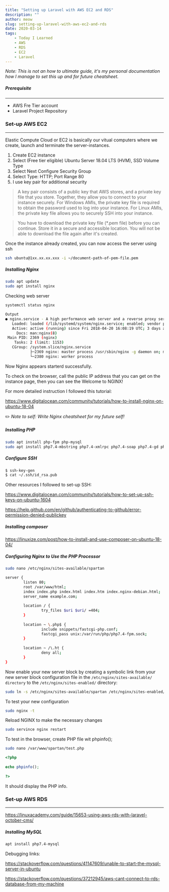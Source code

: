 ```yaml
---
title: "Setting up Laravel with AWS EC2 and RDS"
description: ""
author: meow
slug: setting-up-laravel-with-aws-ec2-and-rds
date: 2020-03-14
tags:
    - Today I Learned
    - AWS
    - RDS
    - EC2
    - Laravel
---
```


*Note: This is not an how to ultimate guide, it's my personal documentation how I manage to set this up and for future cheatsheet.*

##### Prerequisite
---
- AWS Fre Tier account
- Laravel Project Repository
 
### Set-up AWS EC2
---
Elastic Compute Cloud or EC2 is basically our vitual computers where we create, launch and terminate the server-instances.

1. Create EC2 instance
2. Select (Free tier eligible) Ubuntu Server 18.04 LTS (HVM), SSD Volume Type
3. Select Next Configure Security Group
4. Select Type: HTTP; Port Range 80
5. I use key pair for additional security
 

> A key pair consists of a public key that AWS stores, and a private key file that you store. Together, they allow you to connect to your instance securely. For Windows AMIs, the private key file is required to obtain the password used to log into your instance. For Linux AMIs, the private key file allows you to securely SSH into your instance.

<!-- -->

> You have to download the private key file (*.pem file) before you can continue. Store it in a secure and accessible location. You will not be able to download the file again after it's created.

Once the instance already created, you can now access the server using ssh

```bash
ssh ubuntu@1xx.xx.xx.xxx -i ~/document-path-of-pem-file.pem
```

##### Installing Nginx
```bash
sudo apt update
sudo apt install nginx
```

Checking web server
```bash
systemctl status nginx
```
```bash
Output
● nginx.service - A high performance web server and a reverse proxy server
   Loaded: loaded (/lib/systemd/system/nginx.service; enabled; vendor preset: enabled)
   Active: active (running) since Fri 2018-04-20 16:08:19 UTC; 3 days ago
     Docs: man:nginx(8)
 Main PID: 2369 (nginx)
    Tasks: 2 (limit: 1153)
   CGroup: /system.slice/nginx.service
           ├─2369 nginx: master process /usr/sbin/nginx -g daemon on; master_process on;
           └─2380 nginx: worker process
 ```

Now Nginx appears starterd successfully.

To check on the browser, call the public IP address that you can get on the instance page, then you can see the Welcome to NGINX!

For more detailed instruction I followed this tutorial:

https://www.digitalocean.com/community/tutorials/how-to-install-nginx-on-ubuntu-18-04

✏️ *Note to self: Write Nginx cheatsheet for my future self!*

##### Installing PHP
```bash
sudo apt install php-fpm php-mysql
sudo apt install php7.4-mbstring php7.4-xmlrpc php7.4-soap php7.4-gd php7.4-xml php7.4-cli php7.4-zip
```

##### Configure SSH
```bash
$ ssh-key-gen
$ cat ~/.ssh/id_rsa.pub
```

Other resources I followed to set-up SSH:

https://www.digitalocean.com/community/tutorials/how-to-set-up-ssh-keys-on-ubuntu-1604

https://help.github.com/en/github/authenticating-to-github/error-permission-denied-publickey

 

##### Installing composer
https://linuxize.com/post/how-to-install-and-use-composer-on-ubuntu-18-04/

 
##### Configuring Nginx to Use the PHP Processor
```bash
sudo nano /etc/nginx/sites-available/spartan
```
```bash
server {
        listen 80;
        root /var/www/html;
        index index.php index.html index.htm index.nginx-debian.html;
        server_name example.com;
​
        location / {
                try_files $uri $uri/ =404;
        }
​
        location ~ \.php$ {
                include snippets/fastcgi-php.conf;
                fastcgi_pass unix:/var/run/php/php7.4-fpm.sock;
        }
​
        location ~ /\.ht {
                deny all;
        }
}
```
 
Now enable your new server block by creating a symbolic link from your new server block configuration file in the `/etc/nginx/sites-available/ directory` to the `/etc/nginx/sites-enabled/` directory:

 
```bash
sudo ln -s /etc/nginx/sites-available/spartan /etc/nginx/sites-enabled/
 ```

To test your new configuration

 
```bash
sudo nginx -t
 ```

Reload NGINX to make the necessary changes

 
```bash
sudo servince nginx restart
 ```

To test in the browser, create PHP file wit phpinfo();

 
```bash
sudo nano /var/www/spartan/test.php 
```

```php
<?php
​
echo phpinfo();
​
?>
 ```

It should display the PHP info.

### Set-up AWS RDS
---
https://linuxacademy.com/guide/15653-using-aws-rds-with-laravel-october-cms/

##### Installing MySQL
```bash
apt install php7.4-mysql
```

Debugging links:

https://stackoverflow.com/questions/41147609/unable-to-start-the-mysql-server-in-ubuntu

https://stackoverflow.com/questions/37212945/aws-cant-connect-to-rds-database-from-my-machine

